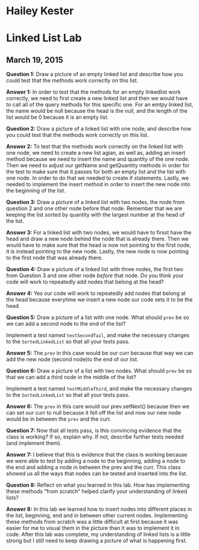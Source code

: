 # Hailey Kester 
# Linked List Lab
## March 19, 2015

**Question 1:** Draw a picture of an empty linked list and describe how you could test that the methods work correctly on this list.

**Answer 1:** In order to test that the methods for an empty linkedlist work correctly, we need to first create a new linked list and then we would have to call all of the query methods for this specific one.  For an emtpy linked list, the name would be null because the head is the null, and the length of the list would be 0 because it is an empty list.

**Question 2:** Draw a picture of a linked list with one node, and describe how you could test that the methods work correctly on this list.

**Answer 2:**  To test that the methods work correctly on the linked list with one node, we need to create a new list agian, as well as, adding an insert method because we need to insert the name and quantity of the one node.  Then we need to adjust our getName and getQuantity methods in order for the test to make sure that it passes for both an empty list and the list with one node.  In order to do that we needed to create if statements.  Lastly, we needed to implement the insert method in order to insert the new node into the beginning of the list. 

**Question 3:** Draw a picture of a linked list with two nodes, the node from question 2 and one other node before that node.  Remember that we are keeping the list sorted by quantity with the largest number at the head of the list.

**Answer 3:** For a linked list with two nodes, we would have to firsst have the head and draw a new node behind the node that is already there.  Then we would have to make sure that the head is now not pointing to the first node, it is instead pointing to the new node.  Lastly, the new node is now pointing to the first node that was already there. 

**Question 4:** Draw a picture of a linked list with three nodes, the first two
from Question 3 and one other node *before* that node.  Do you think your code
will work to repeatedly add nodes that belong at the head?

**Answer 4:** Yes our code will work to repeatedly add nodes that belong at the head because everytime we insert a new node our code sets it to be the head.

**Question 5:** Draw a picture of a list with one node.  What should `prev` be so we can add a second node to the end of the list?

Implement a test named `testSecondTail`, and make the necessary changes to the `SortedLinkedList` so that all your tests pass.

**Answer 5:** The `prev` in this case would be our curr because that way we can add the new node (second node)to the end of our list.


**Question 6:** Draw a picture of a list with two nodes.  What should `prev` be so that we can add a third node in the middle of the list?

Implement a test named `testMiddleThird`, and make the necessary changes to the `SortedLinkedList` so that all your tests pass.

**Answer 6:**  The `prev` in this care would our prev.setNext() because then we can set our curr to null because it fell off the list and now our new node would be in between the `prev` and the curr. 

**Question 7:** Now that all tests pass, is this convincing evidence that the
class is working?  If so, explain why.  If not, describe further tests needed
(and implement them).

**Answer 7:** I believe that this is evidence that the class is working because we were able to test by adding a node to the beginning, adding a node to the end and adding a node in between the prev and the curr.  This class showed us all the ways that nodes can be tested and inserted into the list. 

**Question 8:** Reflect on what you learned in this lab.  How has implementing
these methods "from scratch" helped clarify your understanding of linked lists?

**Answer 8:** In this lab we learned how to insert nodes into different places in the list, beginning, end and in between other current nodes.  Implementing these methods from scratch was a little difficult at first because it was easier for me to visual them in the picture than it was to implement it in code.  After this lab was complete, my understanding of linked lists is a little strong but I still need to keep drawing a picture of what is happening first. 

 
